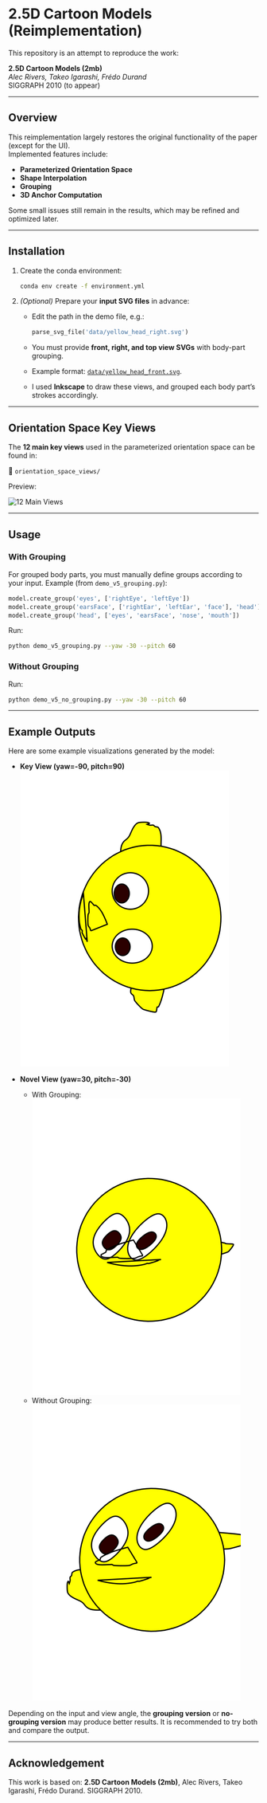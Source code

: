 # 2.5D Cartoon Models (Reimplementation)

This repository is an attempt to reproduce the work:  

**2.5D Cartoon Models (2mb)**  
*Alec Rivers, Takeo Igarashi, Frédo Durand*  
SIGGRAPH 2010 (to appear)  

---

## Overview
This reimplementation largely restores the original functionality of the paper (except for the UI).  
Implemented features include:
- **Parameterized Orientation Space**
- **Shape Interpolation**
- **Grouping**
- **3D Anchor Computation**

Some small issues still remain in the results, which may be refined and optimized later.

---

## Installation

1. Create the conda environment:
   ```bash
   conda env create -f environment.yml

2. *(Optional)* Prepare your **input SVG files** in advance:

   * Edit the path in the demo file, e.g.:

     ```python
     parse_svg_file('data/yellow_head_right.svg')
     ```
   * You must provide **front, right, and top view SVGs** with body-part grouping.
   * Example format: [`data/yellow_head_front.svg`](data/yellow_head_front.svg).
   * I used **Inkscape** to draw these views, and grouped each body part’s strokes accordingly.

---

## Orientation Space Key Views

The **12 main key views** used in the parameterized orientation space can be found in:

📂 `orientation_space_views/`

Preview:

![12 Main Views](orientation_space_views/12_main_views_grid.png)

---

## Usage

### With Grouping

For grouped body parts, you must manually define groups according to your input.
Example (from `demo_v5_grouping.py`):

```python
model.create_group('eyes', ['rightEye', 'leftEye'])
model.create_group('earsFace', ['rightEar', 'leftEar', 'face'], 'head')
model.create_group('head', ['eyes', 'earsFace', 'nose', 'mouth'])
```

Run:

```bash
python demo_v5_grouping.py --yaw -30 --pitch 60
```

### Without Grouping

Run:

```bash
python demo_v5_no_grouping.py --yaw -30 --pitch 60
```

---

## Example Outputs

Here are some example visualizations generated by the model:

* **Key View (yaw=-90, pitch=90)**
  ![Top-left Key View](outputs_no_grouping/novel_view_yaw_-90_pitch_90.svg)

* **Novel View (yaw=30, pitch=-30)**

  * With Grouping: ![Grouping](outputs_grouping/novel_view_yaw_30_pitch_-30.svg)
  * Without Grouping: ![No Grouping](outputs_no_grouping/novel_view_yaw_30_pitch_-30.svg)

Depending on the input and view angle, the **grouping version** or **no-grouping version** may produce better results.
It is recommended to try both and compare the output.

---

## Acknowledgement

This work is based on:
**2.5D Cartoon Models (2mb)**, Alec Rivers, Takeo Igarashi, Frédo Durand. SIGGRAPH 2010.

